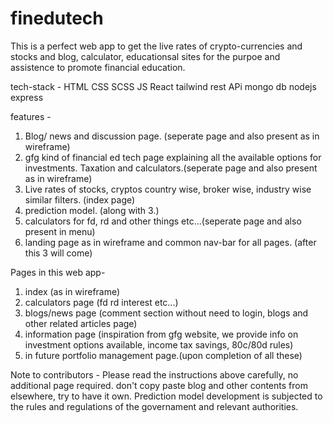 # finedutech

This is a perfect web app to get the live rates of crypto-currencies and stocks and blog, calculator, educationsal sites for the purpoe and assistence to promote financial education. 


tech-stack - 
HTML CSS SCSS  JS React tailwind
rest APi
mongo db
nodejs express

features - 
1. Blog/ news and discussion page. (seperate page and also present as in wireframe)
2. gfg kind of financial ed tech page explaining all the available options for investments. Taxation and calculators.(seperate page and also present as in wireframe)
3. Live rates of stocks, cryptos country wise, broker wise, industry wise similar filters. (index page)
4. prediction model.  (along with 3.)
5. calculators for fd, rd and other things etc...(seperate page and also present in menu)
6. landing page as in wireframe and common nav-bar for all pages. (after this 3 will come)

Pages in this web app-

1. index (as in wireframe) 
2. calculators page (fd rd interest etc...)
3. blogs/news page  (comment section without need to login, blogs and other related articles page)
4. information page  (inspiration from gfg website, we provide info on investment options available, income tax savings, 80c/80d rules)
5. in future portfolio management page.(upon completion of all these)

Note to contributors -
Please read the instructions above carefully, no additional page required. 
don't copy paste blog and other contents from elsewhere, try to have it own. 
Prediction model development is subjected to the rules and regulations of the governament and relevant authorities. 


